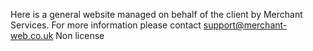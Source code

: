 Here is a general website managed on behalf of the client by Merchant Services. For more information please contact support@merchant-web.co.uk
Non license 
